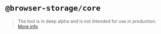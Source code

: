 # `@browser-storage/core`

>The tool is in deep alpha and is not intended for use in production.
>[More info](https://github.com/browser-storage/browser-storage)
